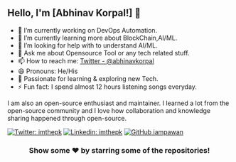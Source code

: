 ## Hello, I'm [Abhinav Korpal!] 👋


- 🔭 I’m currently working on DevOps Automation.
- 🌱 I’m currently learning more about BlockChain,AI/ML.
- 🤔 I’m looking for help with to understand AI/ML.
- 💬 Ask me about Opensource Tool or any tech related stuff.
- 📫 How to reach me: [Twitter - @abhinavkorpal](https://twitter.com/abhinavkorpal)
- 😄 Pronouns: He/His
- 💬 Passionate for learning & exploring new Tech.
- ⚡ Fun fact: I spend almost 12 hours listening songs everyday.


I am also an open-source enthusiast and maintainer. I learned a lot from the open-source community and I love how collaboration and knowledge sharing happened through open-source.

[![Twitter: imthepk](https://img.shields.io/twitter/follow/abhinavkorpal?style=social)](https://twitter.com/abhinavkorpal)
[![Linkedin: imthepk](https://img.shields.io/badge/-abhinavkorpal-blue?style=flat-square&logo=Linkedin&logoColor=white&link=https://www.linkedin.com/in/imthepk/)](https://www.linkedin.com/in/abhinavkorpal/)
[![GitHub iampawan](https://img.shields.io/github/followers/abhinavkorpal?label=follow&style=social)](https://github.com/abhinavkorpal)


<div align="center">

### Show some ❤️ by starring some of the repositories!

</div>


